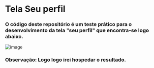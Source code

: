 # Tela Seu perfil

### O código deste repositório é um teste prático para o desenvolvimento da tela "seu perfil" que encontra-se logo abaixo. 

![image](https://user-images.githubusercontent.com/32405554/235198241-0a831dbb-8059-45f7-9feb-ced77635325c.png)

### Observação: Logo logo irei hospedar o resultado. 

